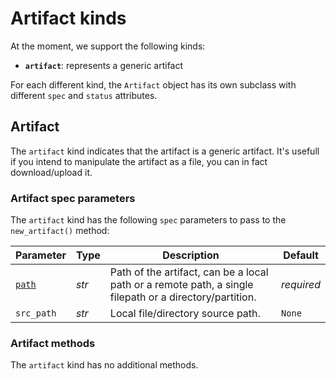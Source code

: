 # Artifact kinds

At the moment, we support the following kinds:

- **`artifact`**: represents a generic artifact

For each different kind, the `Artifact` object has its own subclass with different `spec` and `status` attributes.

## Artifact

The `artifact` kind indicates that the artifact is a generic artifact. It's usefull if you intend to manipulate the artifact as a file, you can in fact download/upload it.

### Artifact spec parameters

The `artifact` kind has the following `spec` parameters to pass to the `new_artifact()` method:

| Parameter | Type | Description | Default |
| --- | --- | --- | --- |
| [`path`](../stores.md#entity-paths) | *str* | Path of the artifact, can be a local path or a remote path, a single filepath or a directory/partition. | *required* |
| `src_path` | *str* | Local file/directory source path. | `None` |

### Artifact methods

The `artifact` kind has no additional methods.
